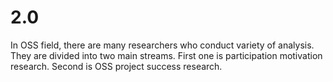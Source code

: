 # 2.0
In OSS field, there are many researchers who conduct variety of analysis. They are divided into two main streams. First one is participation motivation research. Second is OSS project success research.
